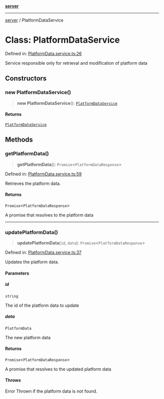 [**server**](../README.md)

***

[server](../globals.md) / PlatformDataService

# Class: PlatformDataService

Defined in: [PlatformData.service.ts:26](https://github.com/Fatjon-Gash1/edge-tech/blob/24d7692b2f898f47915b9666fb1c8515d276fe0f/services/PlatformData.service.ts#L26)

Service responsible only for retrieval and modification of platform data

## Constructors

### new PlatformDataService()

> **new PlatformDataService**(): [`PlatformDataService`](PlatformDataService.md)

#### Returns

[`PlatformDataService`](PlatformDataService.md)

## Methods

### getPlatformData()

> **getPlatformData**(): `Promise`\<`PlatformDataResponse`\>

Defined in: [PlatformData.service.ts:59](https://github.com/Fatjon-Gash1/edge-tech/blob/24d7692b2f898f47915b9666fb1c8515d276fe0f/services/PlatformData.service.ts#L59)

Retrieves the platform data.

#### Returns

`Promise`\<`PlatformDataResponse`\>

A promise that resolves to the platform data

***

### updatePlatformData()

> **updatePlatformData**(`id`, `data`): `Promise`\<`PlatformDataResponse`\>

Defined in: [PlatformData.service.ts:37](https://github.com/Fatjon-Gash1/edge-tech/blob/24d7692b2f898f47915b9666fb1c8515d276fe0f/services/PlatformData.service.ts#L37)

Updates the platform data.

#### Parameters

##### id

`string`

The id of the platform data to update

##### data

`PlatformData`

The new platform data

#### Returns

`Promise`\<`PlatformDataResponse`\>

A promise that resolves to the updated platform data

#### Throws

Error
Thrown if the platform data is not found.
